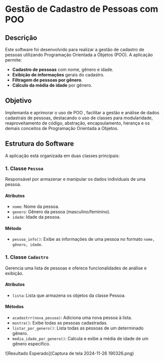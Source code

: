 # Gestão de Cadastro de Pessoas com POO

## Descrição
Este software foi desenvolvido para realizar a gestão de cadastro de pessoas utilizando Programação Orientada a Objetos (POO). A aplicação permite:
- **Cadastro de pessoas** com nome, gênero e idade.
- **Exibição de informações** gerais do cadastro.
- **Filtragem de pessoas por gênero**.
- **Cálculo da média de idade** por gênero.

## Objetivo
Implemanta e aprimorar o uso de POO , facilitar a gestão e análise de dados cadastrais de pessoas, destacando o uso de classes para modularidade, reaproveitamento de código, abstração, encapsulamento, herança e os demais conceitos de Programação Orientada a Objetos.

## Estrutura do Software
A aplicação está organizada em duas classes principais:

### 1. **Classe `Pessoa`**
Responsável por armazenar e manipular os dados individuais de uma pessoa.

#### Atributos
- `nome`: Nome da pessoa.
- `genero`: Gênero da pessoa (masculino/feminino).
- `idade`: Idade da pessoa.

#### Método
- `pessoa_info()`: Exibe as informações de uma pessoa no formato `nome, gênero, idade`.

### 1. **Classe `Cadastro`**
Gerencia uma lista de pessoas e oferece funcionalidades de análise e exibição.

#### Atributos
- `lista`: Lista que armazena os objetos da classe Pessoa.

#### Métodos
- `acadastrr(nova_pessoa)`: Adiciona uma nova pessoa à lista.
- `mostra()`: Exibe todas as pessoas cadastradas.
- `listar_por_genero()`: Lista todas as pessoas de um determinado gênero.
- `media_idade_por_genero()`: Calcula e exibe a média de idade de um gênero específico.

![Resultado Esperado](Captura de tela 2024-11-26 190326.png)



